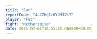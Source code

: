 ```yaml
---
title: "Fat"
reportCode: "4nCZHq1zGY9M32tT"
player: "Fat"
fight: "Netherspite"
date: 2021-07-01T18:55:15.468000+00:00
---
```

